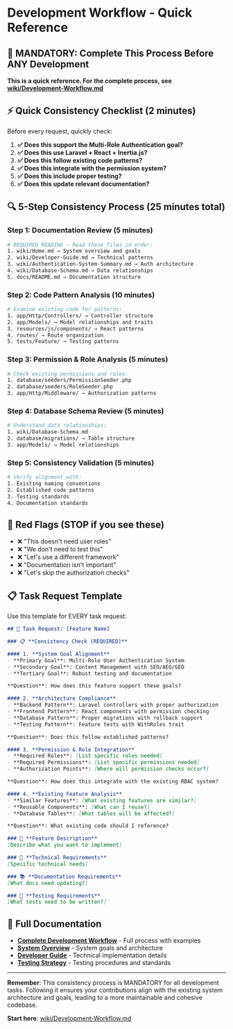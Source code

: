 # Development Workflow - Quick Reference

## 🚨 **MANDATORY: Complete This Process Before ANY Development**

**This is a quick reference. For the complete process, see [wiki/Development-Workflow.md](wiki/Development-Workflow.md)**

## ⚡ **Quick Consistency Checklist (2 minutes)**

Before every request, quickly check:

1. **✅ Does this support the Multi-Role Authentication goal?**
2. **✅ Does this use Laravel + React + Inertia.js?**
3. **✅ Does this follow existing code patterns?**
4. **✅ Does this integrate with the permission system?**
5. **✅ Does this include proper testing?**
6. **✅ Does this update relevant documentation?**

## 🔍 **5-Step Consistency Process (25 minutes total)**

### **Step 1: Documentation Review (5 minutes)**
```bash
# REQUIRED READING - Read these files in order:
1. wiki/Home.md → System overview and goals
2. wiki/Developer-Guide.md → Technical patterns  
3. wiki/Authentication-System-Summary.md → Auth architecture
4. wiki/Database-Schema.md → Data relationships
5. docs/README.md → Documentation structure
```

### **Step 2: Code Pattern Analysis (10 minutes)**
```bash
# Examine existing code for patterns:
1. app/Http/Controllers/ → Controller structure
2. app/Models/ → Model relationships and traits
3. resources/js/components/ → React patterns
4. routes/ → Route organization
5. tests/Feature/ → Testing patterns
```

### **Step 3: Permission & Role Analysis (5 minutes)**
```bash
# Check existing permissions and roles:
1. database/seeders/PermissionSeeder.php
2. database/seeders/RoleSeeder.php
3. app/Http/Middleware/ → Authorization patterns
```

### **Step 4: Database Schema Review (5 minutes)**
```bash
# Understand data relationships:
1. wiki/Database-Schema.md
2. database/migrations/ → Table structure
3. app/Models/ → Model relationships
```

### **Step 5: Consistency Validation (5 minutes)**
```bash
# Verify alignment with:
1. Existing naming conventions
2. Established code patterns
3. Testing standards
4. Documentation standards
```

## 🚨 **Red Flags (STOP if you see these)**

- ❌ "This doesn't need user roles"
- ❌ "We don't need to test this"
- ❌ "Let's use a different framework"
- ❌ "Documentation isn't important"
- ❌ "Let's skip the authorization checks"

## 📋 **Task Request Template**

Use this template for EVERY task request:

```markdown
## 🎯 Task Request: [Feature Name]

### 📋 **Consistency Check (REQUIRED)**

#### 1. **System Goal Alignment**
- **Primary Goal**: Multi-Role User Authentication System
- **Secondary Goal**: Content Management with SEO/AEO/GEO
- **Tertiary Goal**: Robust testing and documentation

**Question**: How does this feature support these goals?

#### 2. **Architecture Compliance**
- **Backend Pattern**: Laravel controllers with proper authorization
- **Frontend Pattern**: React components with permission checking
- **Database Pattern**: Proper migrations with rollback support
- **Testing Pattern**: Feature tests with WithRoles trait

**Question**: Does this follow established patterns?

#### 3. **Permission & Role Integration**
- **Required Roles**: [List specific roles needed]
- **Required Permissions**: [List specific permissions needed]
- **Authorization Points**: [Where will permission checks occur?]

**Question**: How does this integrate with the existing RBAC system?

#### 4. **Existing Feature Analysis**
- **Similar Features**: [What existing features are similar?]
- **Reusable Components**: [What can I reuse?]
- **Database Tables**: [What tables will be affected?]

**Question**: What existing code should I reference?

### 🚀 **Feature Description**
[Describe what you want to implement]

### 🔧 **Technical Requirements**
[Specific technical needs]

### 📚 **Documentation Requirements**
[What docs need updating?]

### 🧪 **Testing Requirements**
[What tests need to be written?]
```

## 🔗 **Full Documentation**

- **[Complete Development Workflow](wiki/Development-Workflow.md)** - Full process with examples
- **[System Overview](wiki/Home.md)** - System goals and architecture
- **[Developer Guide](wiki/Developer-Guide.md)** - Technical implementation details
- **[Testing Strategy](wiki/Testing-Strategy.md)** - Testing procedures and standards

---

**Remember**: This consistency process is MANDATORY for all development tasks. Following it ensures your contributions align with the existing system architecture and goals, leading to a more maintainable and cohesive codebase.

**Start here**: [wiki/Development-Workflow.md](wiki/Development-Workflow.md)
